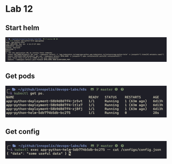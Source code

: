 # Lab 12

## Start helm

![1](img/lab12/1.png)

## Get pods

![2](img/lab12/2.png)

## Get config

![3](img/lab12/3.png)
